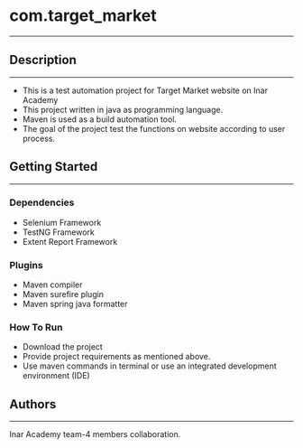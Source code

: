 # com.target_market
***
## Description
***

- This is a test automation project for Target Market website on Inar Academy
- This project written in java as programming language.
- Maven is used as a build automation tool.
- The goal of the project test the functions on website according to user process.

## Getting Started
***

### **Dependencies**

 - Selenium Framework
 - TestNG Framework
 - Extent Report Framework

### **Plugins**
 - Maven compiler
 - Maven surefire plugin
 - Maven spring java formatter

### **How To Run**

 - Download the project
 - Provide project requirements as mentioned above.
 - Use maven commands in terminal or use an integrated development environment (IDE) 

## **Authors**
***
Inar Academy team-4 members collaboration.









